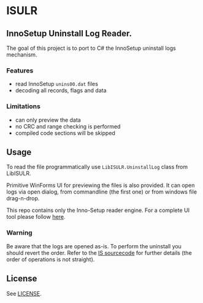 # ISULR

## InnoSetup Uninstall Log Reader.

The goal of this project is to port to C# the InnoSetup uninstall logs mechanism.

### Features

* read InnoSetup `unins00.dat` files
* decoding all records, flags and data

### Limitations

* can only preview the data
* no CRC and range checking is performed
* compiled code sections will be skipped

## Usage

To read the file programmatically use `LibISULR.UninstallLog` class from LibISULR.

Primitive WinForms UI for previewing the files is also provided. It can open logs via open dialog, from commandline (the first one) or from windows file drag-n-drop.

This repo contains only the Inno-Setup reader engine. For a complete UI tool please follow [here](https://brokenevent.com/projects/isulr).

### Warning

Be aware that the logs are opened as-is. To perform the uninstall you should revert the order. Refer to the [IS sourcecode](https://github.com/jrsoftware/issrc) for further details (the order of operations is not straight).

## License

See [LICENSE](https://github.com/preseverence/isulr/blob/master/LICENSE).
